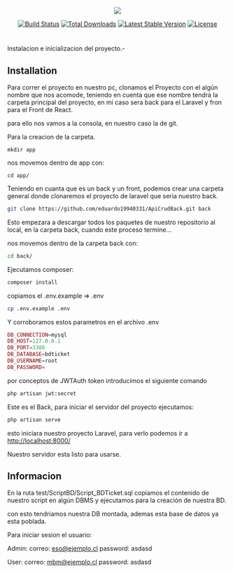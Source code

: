 <p align="center"><img src="https://laravel.com/assets/img/components/logo-laravel.svg"></p>

<p align="center">
<a href="https://travis-ci.org/laravel/framework"><img src="https://travis-ci.org/laravel/framework.svg" alt="Build Status"></a>
<a href="https://packagist.org/packages/laravel/framework"><img src="https://poser.pugx.org/laravel/framework/d/total.svg" alt="Total Downloads"></a>
<a href="https://packagist.org/packages/laravel/framework"><img src="https://poser.pugx.org/laravel/framework/v/stable.svg" alt="Latest Stable Version"></a>
<a href="https://packagist.org/packages/laravel/framework"><img src="https://poser.pugx.org/laravel/framework/license.svg" alt="License"></a>
</p>

# 

Instalacion e inicializacion del proyecto.-

## Installation

Para correr el proyecto en nuestro pc, clonamos el Proyecto con el algún nombre que nos acomode, teniendo en cuenta que ese nombre tendrá la carpeta principal del proyecto, en mi caso sera back para el Laravel y fron para el Front de React.

para ello nos vamos a la consola, en nuestro caso la de git.

Para la creacion de la carpeta.

```bach
mkdir app
```
nos movemos dentro de app con:

```bach
cd app/
```

Teniendo en cuanta que es un back y un front, podemos crear una carpeta general donde clonaremos el proyecto de laravel que seria nuestro back.

```bash
git clone https://github.com/eduardo19940331/ApiCrudBack.git back
```
Esto empezara a descargar todos los paquetes de nuestro repositorio al local, en la carpeta back, cuando este proceso termine...

nos movemos dentro de la carpeta back con:

```bash
cd back/
```
Ejecutamos composer:

```bash
composer install
```
copiamos el .env.example => .env

```bash
cp .env.example .env
```

Y corroboramos estos parametros en el archivo .env

```php
DB_CONNECTION=mysql
DB_HOST=127.0.0.1
DB_PORT=3306
DB_DATABASE=bdticket
DB_USERNAME=root
DB_PASSWORD=
```

por conceptos de JWTAuth token introducimos el siguiente comando

```bash
php artisan jwt:secret
```

Este es el Back, para iniciar el servidor del proyecto ejecutamos:

```bash
php artisan serve
```
esto iniciara nuestro proyecto Laravel, para verlo podemos ir a [http://localhost:8000/](http://localhost:8000/)

Nuestro servidor esta listo para usarse.

## Informacion

En la ruta test/ScriptBD/Script_BDTicket.sql copiamos el contenido de nuestro script en algún DBMS y ejecutamos para la creación de nuestra BD.

con esto tendriamos nuestra DB montada, ademas esta base de datos ya esta poblada.

Para iniciar sesion el usuario:

Admin:
correo: eso@ejemplo.cl
password: asdasd

User:
correo: mbm@ejemplo.cl
password: asdasd